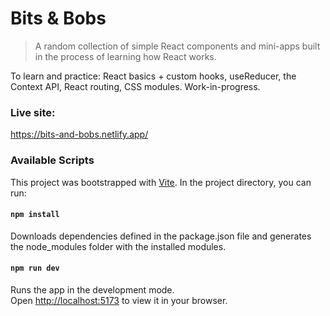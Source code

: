 # Bits & Bobs

> A random collection of simple React components and mini-apps built in the
> process of learning how React works.

To learn and practice: React basics + custom hooks, useReducer, the Context API,
React routing, CSS modules. Work-in-progress.

### Live site:

https://bits-and-bobs.netlify.app/

### Available Scripts

This project was bootstrapped with [Vite](https://vitejs.dev/). In the project
directory, you can run:

#### `npm install`

Downloads dependencies defined in the package.json file and generates the
node_modules folder with the installed modules.

#### `npm run dev`

Runs the app in the development mode.\
Open [http://localhost:5173](http://localhost:5173) to view it in your browser.
